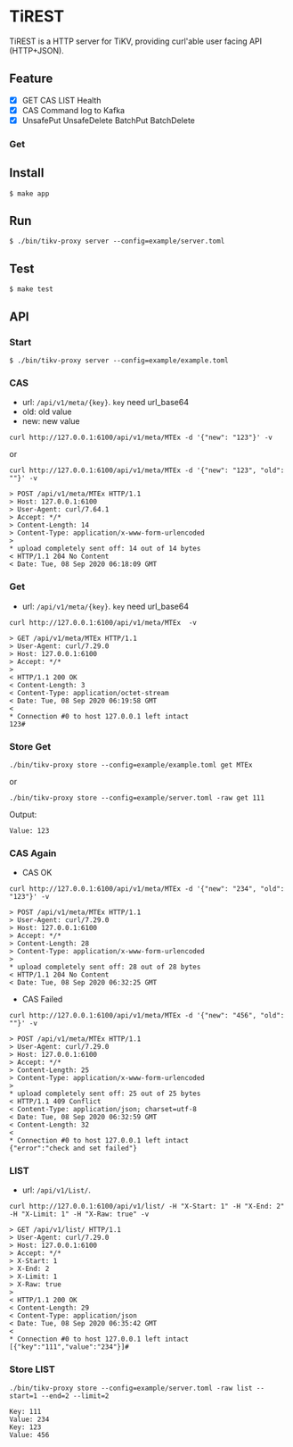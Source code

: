# TiREST

TiREST is a HTTP server for TiKV, providing curl'able user facing API (HTTP+JSON).

## Feature

- [x] GET CAS LIST Health
- [x] CAS Command log to Kafka
- [x] UnsafePut UnsafeDelete BatchPut BatchDelete

### Get


## Install

```
$ make app
```

## Run

```
$ ./bin/tikv-proxy server --config=example/server.toml
```


## Test

```
$ make test
```

## API

### Start

```
$ ./bin/tikv-proxy server --config=example/example.toml
```

### CAS

- url: `/api/v1/meta/{key}`.  `key` need url_base64
- old: old value 
- new: new value

```
curl http://127.0.0.1:6100/api/v1/meta/MTEx -d '{"new": "123"}' -v
```

or 

```
curl http://127.0.0.1:6100/api/v1/meta/MTEx -d '{"new": "123", "old": ""}' -v
```

```
> POST /api/v1/meta/MTEx HTTP/1.1
> Host: 127.0.0.1:6100
> User-Agent: curl/7.64.1
> Accept: */*
> Content-Length: 14
> Content-Type: application/x-www-form-urlencoded
>
* upload completely sent off: 14 out of 14 bytes
< HTTP/1.1 204 No Content
< Date: Tue, 08 Sep 2020 06:18:09 GMT
```

### Get

- url: `/api/v1/meta/{key}`.  `key` need url_base64

```
curl http://127.0.0.1:6100/api/v1/meta/MTEx  -v
```

```
> GET /api/v1/meta/MTEx HTTP/1.1
> User-Agent: curl/7.29.0
> Host: 127.0.0.1:6100
> Accept: */*
>
< HTTP/1.1 200 OK
< Content-Length: 3
< Content-Type: application/octet-stream
< Date: Tue, 08 Sep 2020 06:19:58 GMT
<
* Connection #0 to host 127.0.0.1 left intact
123#
```

### Store Get

```
./bin/tikv-proxy store --config=example/example.toml get MTEx
```

or

```
./bin/tikv-proxy store --config=example/server.toml -raw get 111
```

Output:
```
Value: 123
```

### CAS Again

- CAS OK

```
curl http://127.0.0.1:6100/api/v1/meta/MTEx -d '{"new": "234", "old": "123"}' -v
```

```
> POST /api/v1/meta/MTEx HTTP/1.1
> User-Agent: curl/7.29.0
> Host: 127.0.0.1:6100
> Accept: */*
> Content-Length: 28
> Content-Type: application/x-www-form-urlencoded
>
* upload completely sent off: 28 out of 28 bytes
< HTTP/1.1 204 No Content
< Date: Tue, 08 Sep 2020 06:32:25 GMT
```

- CAS Failed

```
curl http://127.0.0.1:6100/api/v1/meta/MTEx -d '{"new": "456", "old": ""}' -v
```

```
> POST /api/v1/meta/MTEx HTTP/1.1
> User-Agent: curl/7.29.0
> Host: 127.0.0.1:6100
> Accept: */*
> Content-Length: 25
> Content-Type: application/x-www-form-urlencoded
>
* upload completely sent off: 25 out of 25 bytes
< HTTP/1.1 409 Conflict
< Content-Type: application/json; charset=utf-8
< Date: Tue, 08 Sep 2020 06:32:59 GMT
< Content-Length: 32
<
* Connection #0 to host 127.0.0.1 left intact
{"error":"check and set failed"}
```


### LIST

- url: `/api/v1/List/`.

```
curl http://127.0.0.1:6100/api/v1/list/ -H "X-Start: 1" -H "X-End: 2" -H "X-Limit: 1" -H "X-Raw: true" -v
```

```
> GET /api/v1/list/ HTTP/1.1
> User-Agent: curl/7.29.0
> Host: 127.0.0.1:6100
> Accept: */*
> X-Start: 1
> X-End: 2
> X-Limit: 1
> X-Raw: true
>
< HTTP/1.1 200 OK
< Content-Length: 29
< Content-Type: application/json
< Date: Tue, 08 Sep 2020 06:35:42 GMT
<
* Connection #0 to host 127.0.0.1 left intact
[{"key":"111","value":"234"}]#
```

### Store LIST

```
./bin/tikv-proxy store --config=example/server.toml -raw list --start=1 --end=2 --limit=2
```

```
Key: 111
Value: 234
Key: 123
Value: 456
```